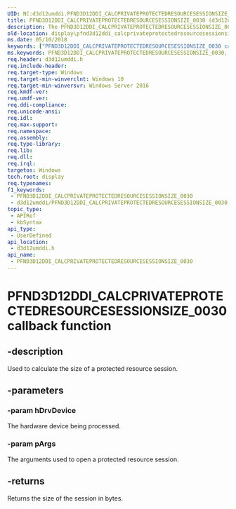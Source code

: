 ```yaml
---
UID: NC:d3d12umddi.PFND3D12DDI_CALCPRIVATEPROTECTEDRESOURCESESSIONSIZE_0030
title: PFND3D12DDI_CALCPRIVATEPROTECTEDRESOURCESESSIONSIZE_0030 (d3d12umddi.h)
description: The PFND3D12DDI_CALCPRIVATEPROTECTEDRESOURCESESSIONSIZE_0030 callback function calculates the size of a protected resource session.
old-location: display\pfnd3d12ddi_calcprivateprotectedresourcesessionsize_0030.htm
ms.date: 05/10/2018
keywords: ["PFND3D12DDI_CALCPRIVATEPROTECTEDRESOURCESESSIONSIZE_0030 callback function"]
ms.keywords: PFND3D12DDI_CALCPRIVATEPROTECTEDRESOURCESESSIONSIZE_0030, PFND3D12DDI_CALCPRIVATEPROTECTEDRESOURCESESSIONSIZE_0030 entry, PFND3D12DDI_CALCPRIVATEPROTECTEDRESOURCESESSIONSIZE_0030 entry point [Display Devices], d3d12umddi/PFND3D12DDI_CALCPRIVATEPROTECTEDRESOURCESESSIONSIZE_0030, display.pfnd3d12ddi_calcprivateprotectedresourcesessionsize_0030
req.header: d3d12umddi.h
req.include-header: 
req.target-type: Windows
req.target-min-winverclnt: Windows 10
req.target-min-winversvr: Windows Server 2016
req.kmdf-ver: 
req.umdf-ver: 
req.ddi-compliance: 
req.unicode-ansi: 
req.idl: 
req.max-support: 
req.namespace: 
req.assembly: 
req.type-library: 
req.lib: 
req.dll: 
req.irql: 
targetos: Windows
tech.root: display
req.typenames: 
f1_keywords:
 - PFND3D12DDI_CALCPRIVATEPROTECTEDRESOURCESESSIONSIZE_0030
 - d3d12umddi/PFND3D12DDI_CALCPRIVATEPROTECTEDRESOURCESESSIONSIZE_0030
topic_type:
 - APIRef
 - kbSyntax
api_type:
 - UserDefined
api_location:
 - d3d12umddi.h
api_name:
 - PFND3D12DDI_CALCPRIVATEPROTECTEDRESOURCESESSIONSIZE_0030
---
```


# PFND3D12DDI_CALCPRIVATEPROTECTEDRESOURCESESSIONSIZE_0030 callback function


## -description

Used to calculate the size of a protected resource session.

## -parameters

### -param hDrvDevice

The hardware device being processed.

### -param pArgs

The arguments used to open a protected resource session.

## -returns

Returns the size of the session in bytes.

